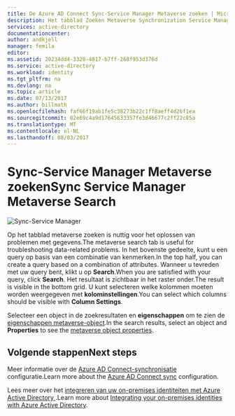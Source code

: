 ```yaml
---
title: De Azure AD Connect Sync-Service Manager Metaverse zoeken | Microsoft-Docs
description: Het tabblad Zoeken Metaverse Synchronization Service Manager begrijpen voor Azure AD Connect.
services: active-directory
documentationcenter: 
author: andkjell
manager: femila
editor: 
ms.assetid: 20234dd4-3328-4817-b7ff-268f953d376d
ms.service: active-directory
ms.workload: identity
ms.tgt_pltfrm: na
ms.devlang: na
ms.topic: article
ms.date: 07/13/2017
ms.author: billmath
ms.openlocfilehash: faf66f19ab1fe5c38273b22c1ff8aeff4d26f1ea
ms.sourcegitcommit: 02e69c4a9d17645633357fe3d46677c2ff22c85a
ms.translationtype: MT
ms.contentlocale: nl-NL
ms.lasthandoff: 08/03/2017
---
```

# <a name="sync-service-manager-metaverse-search"></a><span data-ttu-id="ce660-103">Sync-Service Manager Metaverse zoeken</span><span class="sxs-lookup"><span data-stu-id="ce660-103">Sync Service Manager Metaverse Search</span></span>

![Sync-Service Manager](./media/active-directory-aadconnectsync-service-manager-ui/mvsearch.png)

<span data-ttu-id="ce660-105">Op het tabblad metaverse zoeken is nuttig voor het oplossen van problemen met gegevens.</span><span class="sxs-lookup"><span data-stu-id="ce660-105">The metaverse search tab is useful for troubleshooting data-related problems.</span></span> <span data-ttu-id="ce660-106">In het bovenste gedeelte, kunt u een query op basis van een combinatie van kenmerken.</span><span class="sxs-lookup"><span data-stu-id="ce660-106">In the top half, you can create a query based on a combination of attributes.</span></span> <span data-ttu-id="ce660-107">Wanneer u tevreden met uw query bent, klikt u op **Search**.</span><span class="sxs-lookup"><span data-stu-id="ce660-107">When you are satisfied with your query, click **Search**.</span></span> <span data-ttu-id="ce660-108">Het resultaat is zichtbaar in het raster onder.</span><span class="sxs-lookup"><span data-stu-id="ce660-108">The result is visible in the bottom grid.</span></span> <span data-ttu-id="ce660-109">U kunt selecteren welke kolommen moeten worden weergegeven met **kolominstellingen**.</span><span class="sxs-lookup"><span data-stu-id="ce660-109">You can select which columns should be visible with **Column Settings**.</span></span>

<span data-ttu-id="ce660-110">Selecteer een object in de zoekresultaten en **eigenschappen** om te zien de [eigenschappen metaverse-object](active-directory-aadconnectsync-troubleshoot-object-not-syncing.md#metaverse-object-properties).</span><span class="sxs-lookup"><span data-stu-id="ce660-110">In the search results, select an object and **Properties** to see the [metaverse object properties](active-directory-aadconnectsync-troubleshoot-object-not-syncing.md#metaverse-object-properties).</span></span>

## <a name="next-steps"></a><span data-ttu-id="ce660-111">Volgende stappen</span><span class="sxs-lookup"><span data-stu-id="ce660-111">Next steps</span></span>
<span data-ttu-id="ce660-112">Meer informatie over de [Azure AD Connect-synchronisatie](active-directory-aadconnectsync-whatis.md) configuratie.</span><span class="sxs-lookup"><span data-stu-id="ce660-112">Learn more about the [Azure AD Connect sync](active-directory-aadconnectsync-whatis.md) configuration.</span></span>

<span data-ttu-id="ce660-113">Lees meer over het [integreren van uw on-premises identiteiten met Azure Active Directory ](active-directory-aadconnect.md).</span><span class="sxs-lookup"><span data-stu-id="ce660-113">Learn more about [Integrating your on-premises identities with Azure Active Directory](active-directory-aadconnect.md).</span></span>
